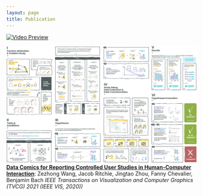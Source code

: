 ```yaml
---
layout: page
title: Publication
---
```

[![Video Preview]()](https://youtu.be/k9kM30ThPg4)

![](assets/img/wang2020stats.png)
**[Data Comics for Reporting Controlled User Studies in Human-Computer Interaction](wang2020stats.pdf)**:
Zezhong Wang, Jacob Ritchie, Jingtao Zhou, Fanny Chevalier, Benjamin Bach
*IEEE Transactions on Visualization and Computer Graphics (TVCG) 2021 (IEEE VIS, 2020))* 
